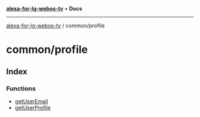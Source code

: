 [**alexa-for-lg-webos-tv**](../../README.md) • **Docs**

***

[alexa-for-lg-webos-tv](../../modules.md) / common/profile

# common/profile

## Index

### Functions

- [getUserEmail](functions/getUserEmail.md)
- [getUserProfile](functions/getUserProfile.md)

